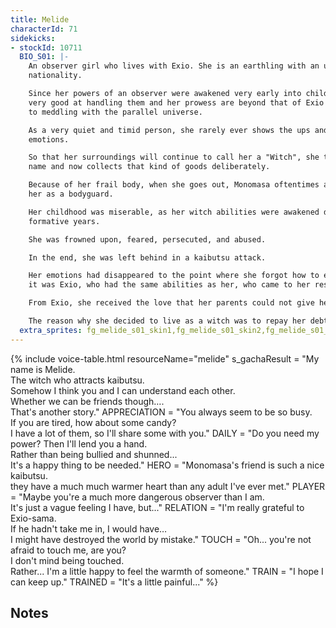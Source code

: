```yaml
---
title: Melide
characterId: 71
sidekicks:
- stockId: 10711
  BIO_S01: |-
    An observer girl who lives with Exio. She is an earthling with an unknown
    nationality.

    Since her powers of an observer were awakened very early into childhood, she is
    very good at handling them and her prowess are beyond that of Exio when it comes
    to meddling with the parallel universe.

    As a very quiet and timid person, she rarely ever shows the ups and downs of her
    emotions.

    So that her surroundings will continue to call her a "Witch", she take in that
    name and now collects that kind of goods deliberately.

    Because of her frail body, when she goes out, Monomasa oftentimes accompanies
    her as a bodyguard.

    Her childhood was miserable, as her witch abilities were awakened during her
    formative years.

    She was frowned upon, feared, persecuted, and abused.

    In the end, she was left behind in a kaibutsu attack.

    Her emotions had disappeared to the point where she forgot how to even cry, and
    it was Exio, who had the same abilities as her, who came to her rescue.

    From Exio, she received the love that her parents could not give her.

    The reason why she decided to live as a witch was to repay her debt to Exio.
  extra_sprites: fg_melide_s01_skin1,fg_melide_s01_skin2,fg_melide_s01_skin3,fg_melide_s01_skin4
---
```


{% include voice-table.html resourceName="melide"
s_gachaResult = "My name is Melide.<br>The witch who attracts kaibutsu.<br>Somehow I think you and I can understand each other.<br>Whether we can be friends though….<br>That's another story."
APPRECIATION = "You always seem to be so busy.<br>If you are tired, how about some candy?<br>I have a lot of them, so I'll share some with you."
DAILY = "Do you need my power? Then I'll lend you a hand.<br>Rather than being bullied and shunned...<br>It's a happy thing to be needed."
HERO = "Monomasa's friend is such a nice kaibutsu.<br>they have a much much warmer heart than any adult I've ever met."
PLAYER = "Maybe you're a much more dangerous observer than I am.<br>It's just a vague feeling I have, but..."
RELATION = "I'm really grateful to Exio-sama.<br>If he hadn't take me in, I would have…<br>I might have destroyed the world by mistake."
TOUCH = "Oh... you're not afraid to touch me, are you?<br>I don't mind being touched.<br>Rather... I'm a little happy to feel the warmth of someone."
TRAIN = "I hope I can keep up."
TRAINED = "It's a little painful..."
%}

## Notes
